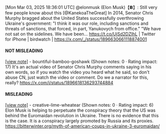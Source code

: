 [Mon Mar 03, 2025 18:36:01 UTC] @elonmusk (Elon Musk)【𝗕】: Still very few people know about this [@KanekoaTheGreat] In 2014, Senator Chris Murphy bragged about the United States successfully overthrowing Ukraine's government: "I think it was our role, including sanctions and threats of sanctions, that forced, in part, Yanukovych from office." "We have not sat on the sidelines. We have been… https://t.co/UjSd2DZIhL | Twitter for iPhone | birdwatch | https://x.com/_/status/1896630661118874001

#### NOT MISLEADING

[[view note]](https://x.com/i/birdwatch/n/1896914539205296457) - bountiful-bamboo-goshawk (Shown notes: 0 · Rating impact: 17)
It's an actual video of Senator Chris Murphy comments saying in his own words, so if you watch the video you heard what he said, so don't abuse CN, just watch the video or comment. Do we a narrator for this, really? https://x.com/i/status/1896618136293744884

#### MISLEADING

[[view note]](https://x.com/i/birdwatch/n/1896808529882943724) - creative-lime-wheatear (Shown notes: 0 · Rating impact: 6)
Elon Musk is helping to perpetuate the conspiracy theory that the US was behind the Euromaidan revolution in Ukraine. There is no evidence that this is the case. It is a conspiracy largely promoted by Russia and its proxies. 
https://bitterwinter.org/myth-of-american-coups-in-ukraine-3-euromaidan/
